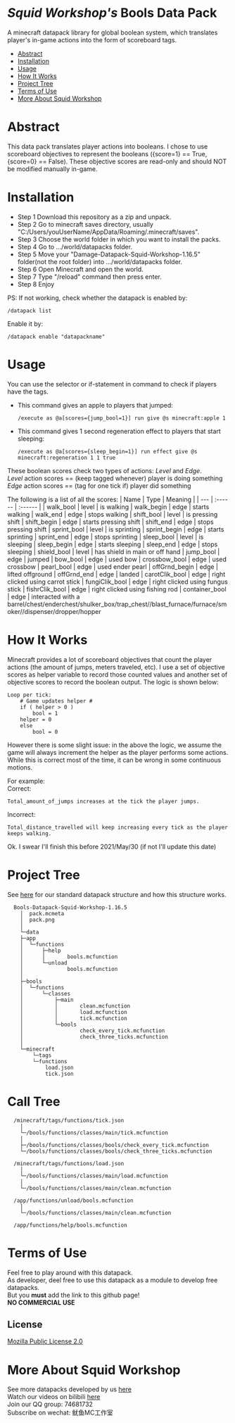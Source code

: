 # _Squid Workshop's_ Bools Data Pack
A minecraft datapack library for global boolean system, which translates player's in-game actions into the form of scoreboard tags.

- [Abstract](#Abstract)
- [Installation](#Installation)
- [Usage](#Usage)
- [How It Works](#How-It-Works)
- [Project Tree](#Project-Tree)
- [Terms of Use](#Terms-of-Use)
- [More About Squid Workshop](#More-About-Squid-Workshop)

# Abstract
This data pack translates player actions into booleans. I chose to use scoreboard objectives to represent the booleans ({score=1} == True, {score=0} == False). These objective scores are read-only and should NOT be modified manually in-game.

# Installation
- Step 1 Download this repository as a zip and unpack.
- Step 2 Go to minecraft saves directory, usually "C:/Users/youUserName/AppData/Roaming/.minecraft/saves".
- Step 3 Choose the world folder in which you want to install the packs.
- Step 4 Go to .../world/datapacks folder.
- Step 5 Move your "Damage-Datapack-Squid-Workshop-1.16.5" folder(not the root folder) into .../world/datapacks folder.
- Step 6 Open Minecraft and open the world.
- Step 7 Type "/reload" command then press enter.
- Step 8 Enjoy

PS: If not working, check whether the datapack is enabled by:

	/datapack list
Enable it by:

	/datapack enable "datapackname"
  
# Usage
You can use the selector or if-statement in command to check if players have the tags.

- This command gives an apple to players that jumped:

	  /execute as @a[scores={jump_bool=1}] run give @s minecraft:apple 1
- This command gives 1 second regeneration effect to players that start sleeping:

	  /execute as @a[scores={sleep_begin=1}] run effect give @s minecraft:regeneration 1 1 true

These boolean scores check two types of actions: _Level_ and _Edge_. \
_Level_ action scores == (keep tagged whenever) player is doing something\
_Edge_ action scores == (tag for one tick if) player did something

The following is a list of all the scores:
| Name | Type | Meaning |
| --- | :------ | :------ |
| walk_bool      | level | is     walking
| walk_begin     | edge  | starts walking
| walk_end       | edge  | stops  walking
| shift_bool     | level | is     pressing shift
| shift_begin    | edge  | starts pressing shift
| shift_end      | edge  | stops  pressing shift
| sprint_bool    | level | is     sprinting
| sprint_begin   | edge  | starts sprinting
| sprint_end     | edge  | stops  sprinting
| sleep_bool     | level | is     sleeping
| sleep_begin    | edge  | starts sleeping
| sleep_end      | edge  | stops  sleeping
| shield_bool    | level | has shield in main or off hand
| jump_bool      | edge  | jumped
| bow_bool       | edge  | used bow
| crossbow_bool  | edge  | used crossbow
| pearl_bool     | edge  | used ender pearl
| offGrnd_begin  | edge  | lifted offground
| offGrnd_end    | edge  | landed
| carotClik_bool | edge  | right clicked using carrot stick
| fungiClik_bool | edge  | right clicked using fungus stick
| fishrClik_bool | edge  | right clicked using fishing rod
| container_bool | edge  | interacted with a barrel/chest/enderchest/shulker_box/trap_chest//blast_furnace/furnace/smoker//dispenser/dropper/hopper

# How It Works
Minecraft provides a lot of scoreboard objectives that count the player actions (the amount of jumps, meters traveled, etc). I use a set of objective scores as helper variable to record those counted values and another set of objective scores to record the boolean output. The logic is shown below:
	
	Loop per tick:
	    # Game updates helper #
	    if ( helper > 0 )
	        bool = 1
		helper = 0
	    else
	        bool = 0
However there is some slight issue: in the above the logic, we assume the game will always increment the helper as the player performs some actions. While this is correct most of the time, it can be wrong in some continuous motions. 

For example:\
Correct:  

	Total_amount_of_jumps increases at the tick the player jumps. 
Incorrect: 
	
	Total_distance_travelled will keep increasing every tick as the player keeps walking.
     
Ok. I swear I'll finish this before 2021/May/30 (if not I'll update this date)

# Project Tree
See [here](https://github.com/Squid-Workshop/MinecraftDatapacksProject/blob/master/CONTRIBUTING.md) for our standard datapack structure and how this structure works.

	  Bools-Datapack-Squid-Workshop-1.16.5
	    │  pack.mcmeta
	    │  pack.png
	    │  
	    └─data
		├─app
		│  └─functions
		│      ├─help
		│      │       bools.mcfunction
		│      └─unload
		│              bools.mcfunction
		│              
		├─bools
		│  └─functions
		│      └─classes  
		│          ├─main
		│          │       clean.mcfunction
		│          │       load.mcfunction
		│          │       tick.mcfunction
		│          └─bools
		│                  check_every_tick.mcfunction
		│                  check_three_ticks.mcfunction
		│                  
		└─minecraft
		    └─tags
			└─functions
				load.json
				tick.json

# Call Tree
	  /minecraft/tags/functions/tick.json
	    │  
	    └─/bools/functions/classes/main/tick.mcfunction
		│
		├─/bools/functions/classes/bools/check_every_tick.mcfunction
		└─/bools/functions/classes/bools/check_three_ticks.mcfunction
		
	  /minecraft/tags/functions/load.json
	    │  
	    └─/bools/functions/classes/main/load.mcfunction
		│
		└─/bools/functions/classes/main/clean.mcfunction

	  /app/functions/unload/bools.mcfunction
	    │  
	    └─/bools/functions/classes/main/clean.mcfunction
	    
	  /app/functions/help/bools.mcfunction


# Terms of Use
Feel free to play around with this datapack. \
As developer, deel free to use this datapack as a module to develop free datapacks. \
But you **must** add the link to this github page! \
**NO COMMERCIAL USE**
## License
[Mozilla Public License 2.0](https://github.com/nzcsx/Bools-Minecraft-Squid-Workshop-Project/blob/main/LICENSE)


# More About Squid Workshop
See more datapacks developed by us [here](https://github.com/Squid-Workshop/MinecraftDatapacksProject) \
Watch our videos on bilibili [here](https://space.bilibili.com/649645265?from=search&seid=778816111336987286) \
Join our QQ group: 74681732 \
Subscribe on wechat: 鱿鱼MC工作室 
